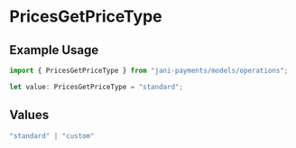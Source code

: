 # PricesGetPriceType

## Example Usage

```typescript
import { PricesGetPriceType } from "jani-payments/models/operations";

let value: PricesGetPriceType = "standard";
```

## Values

```typescript
"standard" | "custom"
```